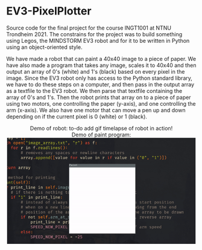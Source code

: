 # EV3-PixelPlotter

Source code for the final project for the course INGT1001 at NTNU Trondheim 2021.
The constrains for the project was to build something using Legos, the MINDSTORM EV3 robot and for it to be written in Python using an object-oriented style.

We have made a robot that can paint a 40x40 image to a piece of paper. We have also made a program that takes any image, scales it to 40x40 and then output an array of 0's (white) and 1's (black) based on every pixel in the image. Since the EV3 robot only has access to the Python standard library, we have to do these steps on a computer, and then pass in the output array as a textfile to the EV3 robot. We then parse that textfile containing the array of 0's and 1's. Then the robot prints that array on to a piece of paper using two motors, one controlling the paper (y-axis), and one controlling the arm (x-axis). We also have one motor that can move a pen up and down depending on if the current pixel is 0 (white) or 1 (black).

<div align="center">
  Demo of robot:
  to-do add gif timelapse of robot in action!
</div>
<div align="center">
  Demo of paint program:
</div>
<div align="center">
<img src="https://github.com/LytixDev/EV3-PixelPlotter/blob/main/paint.gif" width="500">
</div>
